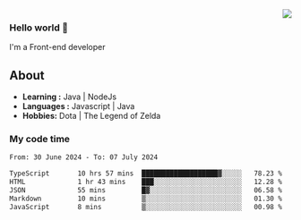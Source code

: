<img align='right' src="https://github-readme-stats.vercel.app/api?username=jumodada&show_icons=true&theme=vue">

### Hello world 👋

I'm a Front-end developer 
    
## About
-  **Learning :** Java | NodeJs
-  **Languages :** Javascript | Java
-  **Hobbies:** Dota | The Legend of Zelda

### My code time

<!--START_SECTION:waka-->

```txt
From: 30 June 2024 - To: 07 July 2024

TypeScript       10 hrs 57 mins  ███████████████████▓░░░░░   78.23 %
HTML             1 hr 43 mins    ███░░░░░░░░░░░░░░░░░░░░░░   12.28 %
JSON             55 mins         █▓░░░░░░░░░░░░░░░░░░░░░░░   06.58 %
Markdown         10 mins         ▒░░░░░░░░░░░░░░░░░░░░░░░░   01.30 %
JavaScript       8 mins          ▒░░░░░░░░░░░░░░░░░░░░░░░░   00.98 %
```

<!--END_SECTION:waka-->
